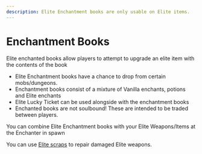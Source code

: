 ```yaml
---
description: Elite Enchantment books are only usable on Elite items.
---
```


# Enchantment Books

Elite enchanted books allow players to attempt to upgrade an elite item with the contents of the book

* Elite Enchantment books have a chance to drop from certain mobs/dungeons.
* Enchantment books consist of a mixture of Vanilla enchants, potions and Elite enchants
* Elite Lucky Ticket can be used alongside with the enchantment books
* Enchanted books are not soulbound! These are intended to be traded between players.

You can combine Elite Enchantment books with your Elite Weapons/Items at the Enchanter in spawn

You can use [Elite scraps](elite-scraps.md) to repair damaged Elite weapons.
